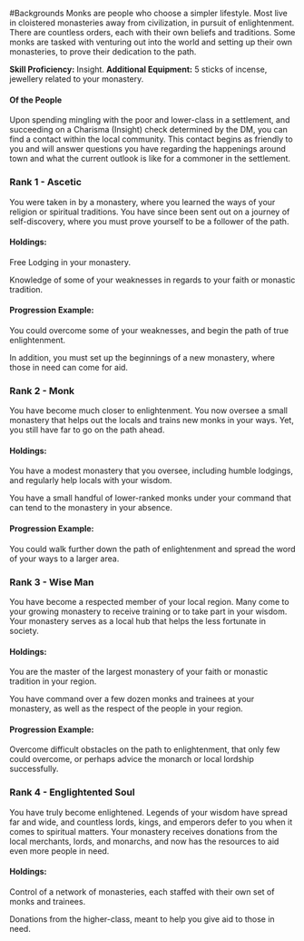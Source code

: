 #Backgrounds
Monks are people who choose a simpler lifestyle. Most live in cloistered monasteries away from civilization, in pursuit of enlightenment. There are countless orders, each with their own beliefs and traditions. Some monks are tasked with venturing out into the world and setting up their own monasteries, to prove their dedication to the path.

**Skill Proficiency:** Insight.
**Additional Equipment:** 5 sticks of incense, jewellery related to your monastery.

#### Of the People
Upon spending mingling with the poor and lower-class in a settlement, and succeeding on a Charisma (Insight) check determined by the DM, you can find a contact within the local community. This contact begins as friendly to you and will answer questions you have regarding the happenings around town and what the current outlook is like for a commoner in the settlement.

### Rank 1 - Ascetic
You were taken in by a monastery, where you learned the ways of your religion or spiritual traditions. You have since been sent out on a journey of self-discovery, where you must prove yourself to be a follower of the path.

#### Holdings:
Free Lodging in your monastery.

Knowledge of some of your weaknesses in regards to your faith or monastic tradition.

#### Progression Example:
You could overcome some of your weaknesses, and begin the path of true enlightenment.

In addition, you must set up the beginnings of a new monastery, where those in need can come for aid.

### Rank 2 - Monk
You have become much closer to enlightenment. You now oversee a small monastery that helps out the locals and trains new monks in your ways. Yet, you still have far to go on the path ahead.

#### Holdings:
You have a modest monastery that you oversee, including humble lodgings, and regularly help locals with your wisdom.

You have a small handful of lower-ranked monks under your command that can tend to the monastery in your absence.

#### Progression Example:
You could walk further down the path of enlightenment and spread the word of your ways to a larger area.

### Rank 3 - Wise Man
You have become a respected member of your local region. Many come to your growing monastery to receive training or to take part in your wisdom. Your monastery serves as a local hub that helps the less fortunate in society.

#### Holdings:
You are the master of the largest monastery of your faith or monastic tradition in your region.

You have command over a few dozen monks and trainees at your monastery, as well as the respect of the people in your region.

#### Progression Example:
Overcome difficult obstacles on the path to enlightenment, that only few could overcome, or perhaps advice the monarch or local lordship successfully.

### Rank 4 - Englightented Soul
You have truly become enlightened. Legends of your wisdom have spread far and wide, and countless lords, kings, and emperors defer to you when it comes to spiritual matters. Your monastery receives donations from the local merchants, lords, and monarchs, and now has the resources to aid even more people in need.

#### Holdings:
Control of a network of monasteries, each staffed with their own set of monks and trainees.

Donations from the higher-class, meant to help you give aid to those in need.
